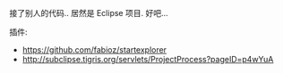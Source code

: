 接了别人的代码..  居然是 Eclipse 项目.  好吧...

插件:  
- https://github.com/fabioz/startexplorer
- http://subclipse.tigris.org/servlets/ProjectProcess?pageID=p4wYuA

